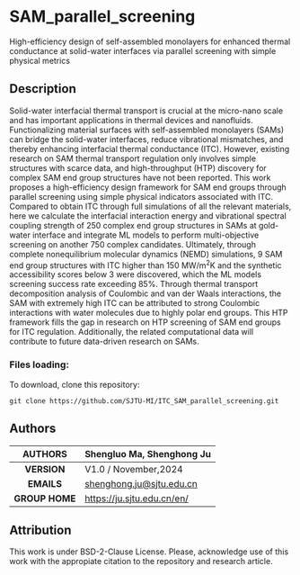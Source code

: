 # SAM_parallel_screening
High-efficiency design of self-assembled monolayers for enhanced thermal conductance at solid-water interfaces via parallel screening with simple physical metrics

## Description
Solid-water interfacial thermal transport is crucial at the micro-nano scale and has important applications in thermal devices and nanofluids. Functionalizing material surfaces with self-assembled monolayers (SAMs) can bridge the solid-water interfaces, reduce vibrational mismatches, and thereby enhancing interfacial thermal conductance (ITC). However, existing research on SAM thermal transport regulation only involves simple structures with scarce data, and high-throughput (HTP) discovery for complex SAM end group structures have not been reported. This work proposes a high-efficiency design framework for SAM end groups through parallel screening using simple physical indicators associated with ITC. Compared to obtain ITC through full simulations of all the relevant materials, here we calculate the interfacial interaction energy and vibrational spectral coupling strength of 250 complex end group structures in SAMs at gold-water interface and integrate ML models to perform multi-objective screening on another 750 complex candidates. Ultimately, through complete nonequilibrium molecular dynamics (NEMD) simulations, 9 SAM end group structures with ITC higher than 150 MW/m<sup>2</sup>K and the synthetic accessibility scores below 3 were discovered, which the ML models screening success rate exceeding 85%. Through thermal transport decomposition analysis of Coulombic and van der Waals interactions, the SAM with extremely high ITC can be attributed to strong Coulombic interactions with water molecules due to highly polar end groups. This HTP framework fills the gap in research on HTP screening of SAM end groups for ITC regulation. Additionally, the related computational data will contribute to future data-driven research on SAMs.

### Files loading:
To download, clone this repository:<br>
````
git clone https://github.com/SJTU-MI/ITC_SAM_parallel_screening.git
````

## Authors

| **AUTHORS** |Shengluo Ma, Shenghong Ju            |
|:-------------:|--------------------------------------------------|
| **VERSION** | V1.0 / November,2024                               |
| **EMAILS**  | shenghong.ju@sjtu.edu.cn                         |
| **GROUP HOME**  | https://ju.sjtu.edu.cn/en/                         |

## Attribution
This work is under BSD-2-Clause License. Please, acknowledge use of this work with the appropiate citation to the repository and research article.
